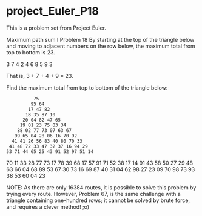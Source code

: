 project_Euler_P18
=================

This is a problem set from Project Euler. 

Maximum path sum I
Problem 18
By starting at the top of the triangle below and moving to adjacent numbers on the row below, the maximum total from top to bottom is 23.

   3
  7 4
 2 4 6
8 5 9 3

That is, 3 + 7 + 4 + 9 = 23.

Find the maximum total from top to bottom of the triangle below:

              75
             95 64
            17 47 82
           18 35 87 10
          20 04 82 47 65
         19 01 23 75 03 34
        88 02 77 73 07 63 67
       99 65 04 28 06 16 70 92
      41 41 26 56 83 40 80 70 33
     41 48 72 33 47 32 37 16 94 29
    53 71 44 65 25 43 91 52 97 51 14
   70 11 33 28 77 73 17 78 39 68 17 57
  91 71 52 38 17 14 91 43 58 50 27 29 48
 63 66 04 68 89 53 67 30 73 16 69 87 40 31
04 62 98 27 23 09 70 98 73 93 38 53 60 04 23

NOTE: As there are only 16384 routes, it is possible to solve this problem by trying every route. However, Problem 67, is the same challenge with a triangle containing one-hundred rows; it cannot be solved by brute force, and requires a clever method! ;o)
